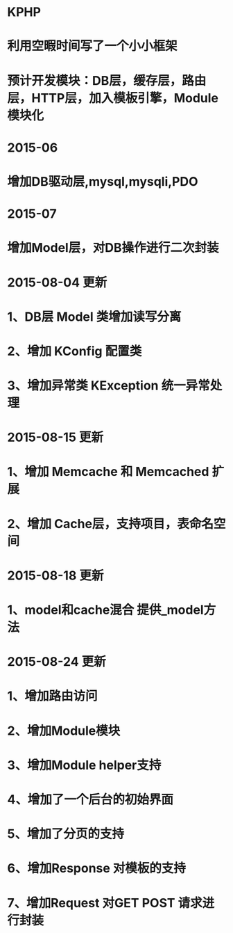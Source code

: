 # KPHP
# 利用空暇时间写了一个小小框架
# 预计开发模块：DB层，缓存层，路由层，HTTP层，加入模板引擎，Module模块化

# 2015-06
# 增加DB驱动层,mysql,mysqli,PDO

# 2015-07
# 增加Model层，对DB操作进行二次封装

# 2015-08-04 更新
# 1、DB层 Model 类增加读写分离
# 2、增加 KConfig 配置类
# 3、增加异常类 KException 统一异常处理

# 2015-08-15 更新
# 1、增加 Memcache 和 Memcached 扩展
# 2、增加 Cache层，支持项目，表命名空间

# 2015-08-18 更新
# 1、model和cache混合 提供_model方法

# 2015-08-24 更新
# 1、增加路由访问
# 2、增加Module模块
# 3、增加Module helper支持
# 4、增加了一个后台的初始界面
# 5、增加了分页的支持
# 6、增加Response 对模板的支持
# 7、增加Request 对GET POST 请求进行封装

